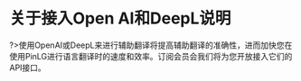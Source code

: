 # 关于接入Open AI和DeepL说明
?>使用OpenAI或DeepL来进行辅助翻译将提高辅助翻译的准确性，进而加快您在使用PinLG进行语言翻译时的速度和效率。订阅会员会我们将为您开放接入它们的API接口。